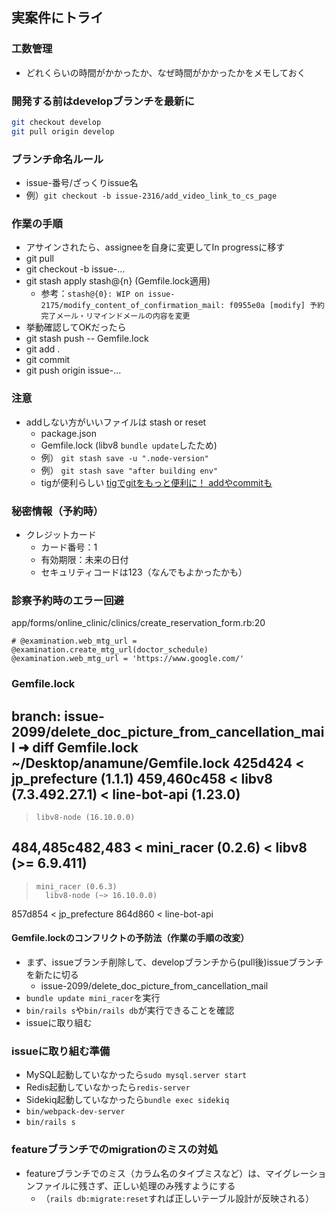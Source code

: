 ## 実案件にトライ

### 工数管理
- どれくらいの時間がかかったか、なぜ時間がかかったかをメモしておく

### 開発する前はdevelopブランチを最新に
```bash
git checkout develop
git pull origin develop
```

### ブランチ命名ルール
- issue-番号/ざっくりissue名
- 例）`git checkout -b issue-2316/add_video_link_to_cs_page`

### 作業の手順
- アサインされたら、assigneeを自身に変更してIn progressに移す
- git pull
- git checkout -b issue-...
- git stash apply stash@{n} (Gemfile.lock適用)
  - 参考：`stash@{0}: WIP on issue-2175/modify_content_of_confirmation_mail: f0955e0a [modify] 予約完了メール・リマインドメールの内容を変更`
- 挙動確認してOKだったら
-  git stash push -- Gemfile.lock
-  git add .
-  git commit
-  git push origin issue-...

###  注意
- addしない方がいいファイルは stash or reset
  - package.json
  - Gemfile.lock (libv8 `bundle update`したため)
  - 例） `git stash save -u ".node-version"`
  - 例） `git stash save "after building env"`
  - tigが便利らしい [tigでgitをもっと便利に！ addやcommitも](https://qiita.com/suino/items/b0dae7e00bd7165f79ea)

### 秘密情報（予約時）
- クレジットカード
  - カード番号：1
  - 有効期限：未来の日付
  - セキュリティコードは123（なんでもよかったかも）

### 診察予約時のエラー回避
app/forms/online_clinic/clinics/create_reservation_form.rb:20
```
# @examination.web_mtg_url = @examination.create_mtg_url(doctor_schedule)
@examination.web_mtg_url = 'https://www.google.com/'
```

### Gemfile.lock
branch: issue-2099/delete_doc_picture_from_cancellation_mail
➜ diff Gemfile.lock ~/Desktop/anamune/Gemfile.lock
425d424
<     jp_prefecture (1.1.1)
459,460c458
<     libv8 (7.3.492.27.1)
<     line-bot-api (1.23.0)
---
>     libv8-node (16.10.0.0)
484,485c482,483
<     mini_racer (0.2.6)
<       libv8 (>= 6.9.411)
---
>     mini_racer (0.6.3)
>       libv8-node (~> 16.10.0.0)
857d854
<   jp_prefecture
864d860
<   line-bot-api

#### Gemfile.lockのコンフリクトの予防法（作業の手順の改変）
- まず、issueブランチ削除して、developブランチから(pull後)issueブランチを新たに切る
  - issue-2099/delete_doc_picture_from_cancellation_mail
- `bundle update mini_racer`を実行
- `bin/rails s`や`bin/rails db`が実行できることを確認
- issueに取り組む

### issueに取り組む準備
- MySQL起動していなかったら`sudo mysql.server start`
- Redis起動していなかったら`redis-server`
- Sidekiq起動していなかったら`bundle exec sidekiq`
- `bin/webpack-dev-server`
- `bin/rails s`

### featureブランチでのmigrationのミスの対処
- featureブランチでのミス（カラム名のタイプミスなど）は、マイグレーションファイルに残さず、正しい処理のみ残すようにする
  - （`rails db:migrate:reset`すれば正しいテーブル設計が反映される）

